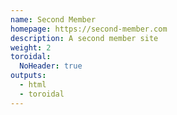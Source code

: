 ```yaml
---
name: Second Member
homepage: https://second-member.com
description: A second member site
weight: 2
toroidal:
  NoHeader: true
outputs:
  - html
  - toroidal
---
```


